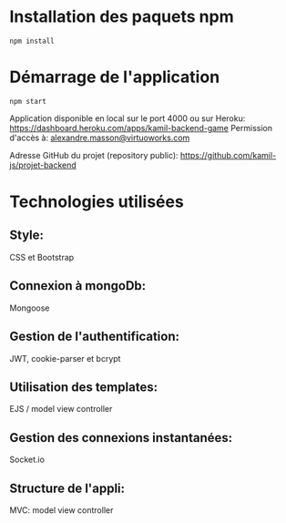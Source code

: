 # Installation des paquets npm

```
npm install
```

# Démarrage de l'application

```
npm start
```

Application disponible en local sur le port 4000 ou sur Heroku:
https://dashboard.heroku.com/apps/kamil-backend-game
Permission d'accès à:
alexandre.masson@virtuoworks.com 

Adresse GitHub du projet (repository public):
https://github.com/kamil-js/projet-backend

# Technologies utilisées

## Style:
CSS et Bootstrap

## Connexion à mongoDb:
Mongoose

## Gestion de l'authentification:
JWT, cookie-parser et bcrypt

## Utilisation des templates:
EJS / model view controller

## Gestion des connexions instantanées:
Socket.io

## Structure de l'appli:
MVC: model view controller





